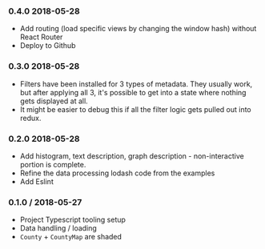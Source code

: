 
### 0.4.0 2018-05-28

- Add routing (load specific views by changing the window hash) without React Router
- Deploy to Github

### 0.3.0 2018-05-28

- Filters have been installed for 3 types of metadata. They usually work, but after applying all 3, it's possible to get into a state where nothing gets displayed at all.
- It might be easier to debug this if all the filter logic gets pulled out into redux.

### 0.2.0 2018-05-28

- Add histogram, text description, graph description - non-interactive portion is complete.
- Refine the data processing lodash code from the examples
- Add Eslint

### 0.1.0 / 2018-05-27

- Project Typescript tooling setup
- Data handling / loading
- `County` + `CountyMap` are shaded
